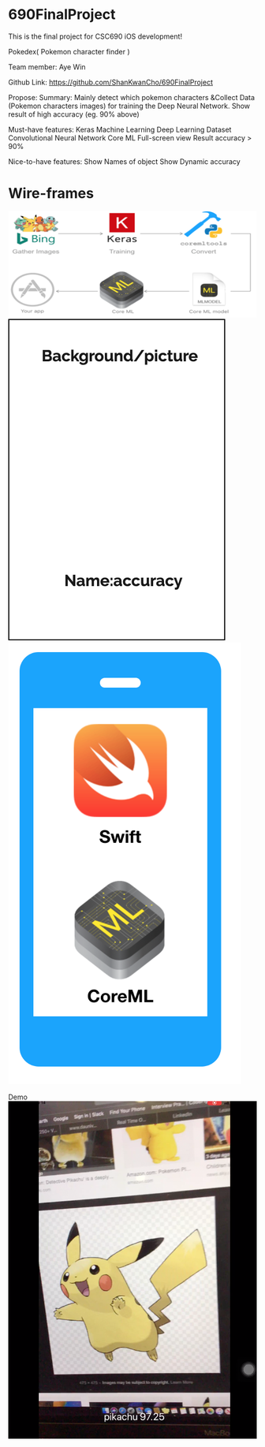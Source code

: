 # 690FinalProject
This is the final project for CSC690 iOS development!

Pokedex( Pokemon character finder ) 

Team member: Aye Win

Github Link: https://github.com/ShanKwanCho/690FinalProject

Propose:
Summary:
Mainly detect which pokemon characters &Collect Data (Pokemon characters images) for training the Deep
Neural Network. Show result of high accuracy (eg. 90% above)


Must-have features:
Keras
Machine Learning
Deep Learning Dataset
Convolutional Neural Network 
Core ML
Full-screen view
Result accuracy > 90%






Nice-to-have features:
Show Names of object
Show Dynamic accuracy

Wire-frames  
===========
![image](https://github.com/ShanKwanCho/690FinalProject/blob/master/Document%20Image/ARCH.png)
![image](https://github.com/ShanKwanCho/690FinalProject/blob/master/Document%20Image/Screen.png)
![image](https://github.com/ShanKwanCho/690FinalProject/blob/master/Document%20Image/Screen1.png)

Demo
![image](https://github.com/ShanKwanCho/690FinalProject/blob/master/Document%20Image/Screen%20Shot%202019-05-16%20at%202.40.52%20PM.png)


